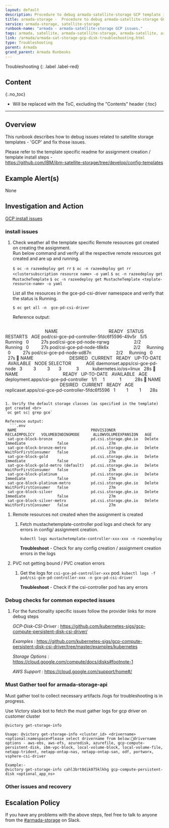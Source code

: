 ```yaml
---
layout: default
description: Procedure to debug armada-satellite-storage GCP template issues.
title: armada-storage -  Procedure to debug armada-satellite-storage GCP template issues.
service: armada-storage, satellite-storage
runbook-name: "armada - armada-satellite-storage GCP issues."
tags: armada, satellite, armada-satellite-storage, armada-satellite, armada-storage, armada-storage-api, satellite-templates, configuration, assignment, subscription
link: /armada/armada-sat-storage-gcp-disk-troubleshooting.html
type: Troubleshooting
parent: Armada
grand_parent: Armada Runbooks
---
```


Troubleshooting
{: .label .label-red}

## Content
{:.no_toc}

* Will be replaced with the ToC, excluding the "Contents" header
{:toc}

---

## Overview

This runbook describes how to debug issues related to satellite storage templates - 'GCP' and fix those issues.

Please refer to the template specific readme for assignment creation / template install steps - <br>
https://github.com/IBM/ibm-satellite-storage/tree/develop/config-templates

## Example Alert(s)

   None

## Investigation and Action

[GCP install issues](https://pages.github.ibm.com/alchemy-conductors/documentation-pages/docs/runbooks/armada/armada-sat-storage-gcp-disk-troubleshooting.html#install-issues) <br>

### install issues

1. Check weather all the template specific Remote resources got created on creating the assignment.<br>
   Run below command and verify all the respective remote resources got created and are up and running.

   `$ oc -n razeedeploy get rr`
   `$ oc -n razeedeploy get rr <clustersubscription resource name> -o yaml`
   `$ oc -n razeedeploy get MustacheTemplate`
   `$ oc -n razeedeploy get MustacheTemplate <teplate-resource-name> -o yaml`

   List all the resources in the gce-pd-csi-driver namespace and verify that the status is Running.

   `$ oc get all -n  gce-pd-csi-driver`


   Reference output:
   ``` 
                               
    NAME                                         READY   STATUS    RESTARTS   AGE
    pod/csi-gce-pd-controller-5fdc6f5596-49v5r   5/5     Running   0          27s
    pod/csi-gce-pd-node-rqrwg                    2/2     Running   0          27s
    pod/csi-gce-pd-node-t8k6x                    2/2     Running   0          27s
    pod/csi-gce-pd-node-xd87n                    2/2     Running   0          27s

    NAME                             DESIRED   CURRENT   READY   UP-TO-DATE   AVAILABLE   NODE SELECTOR            AGE
    daemonset.apps/csi-gce-pd-node   3         3         3       3            3           kubernetes.io/os=linux   28s

    NAME                                    READY   UP-TO-DATE   AVAILABLE   AGE
    deployment.apps/csi-gce-pd-controller   1/1     1            1           28s

    NAME                                               DESIRED   CURRENT   READY   AGE
    replicaset.apps/csi-gce-pd-controller-5fdc6f5596   1         1         1       28s
   ```

1. Verify the default storage classes (as specified in the template) got created <br>
   `oc get sc| grep gce`

   Reference output:
     ```.env
    NAME                                 PROVISIONER             RECLAIMPOLICY   VOLUMEBINDINGMODE      ALLOWVOLUMEEXPANSION   AGE
    sat-gce-block-bronze                 pd.csi.storage.gke.io   Delete          Immediate              false                  27m
    sat-gce-block-bronze-metro           pd.csi.storage.gke.io   Delete          WaitForFirstConsumer   false                  27m
    sat-gce-block-gold                   pd.csi.storage.gke.io   Delete          Immediate              false                  27m
    sat-gce-block-gold-metro (default)   pd.csi.storage.gke.io   Delete          WaitForFirstConsumer   false                  27m
    sat-gce-block-platinum               pd.csi.storage.gke.io   Delete          Immediate              false                  27m
    sat-gce-block-platinum-metro         pd.csi.storage.gke.io   Delete          WaitForFirstConsumer   false                  27m
    sat-gce-block-silver                 pd.csi.storage.gke.io   Delete          Immediate              false                  27m
    sat-gce-block-silver-metro           pd.csi.storage.gke.io   Delete          WaitForFirstConsumer   false                  27m

   ```

1. Remote resources not created when the assignment is created

   1. Fetch mustachetemplate-controller pod logs and check for any errors in config/ assignment creation.

        ```
        kubectl logs mustachetemplate-controller-xxx-xxx -n razeedeploy
        ```

        **Troubleshoot** - Check for any config creation / assignment creation errors in the logs

1. PVC not getting bound / PVC creation errors     
   1. Get the logs for `csi-gce-pd-controller-xxx` pod.
        `kubectl logs -f pod/csi-gce-pd-controller-xxx -n gce-pd-csi-driver`

       **Troubleshoot** - Check if the csi-controller pod has any errors


### Debug checks for common expected issues

1. For the functionality specific issues follow the provider links for more debug steps

    *GCP-Disk-CSI-Driver* : https://github.com/kubernetes-sigs/gcp-compute-persistent-disk-csi-driver/

    *Examples* : https://github.com/kubernetes-sigs/gcp-compute-persistent-disk-csi-driver/tree/master/examples/kubernetes

    *Storage Options* : https://cloud.google.com/compute/docs/disks#footnote-1

    *AWS Support* : https://cloud.google.com/support/home#/



### Must Gather tool for armada-storage-api

Must gather tool to collect necessary artifacts /logs for troubleshooting is in progress.

Use Victory slack bot to fetch the must gather logs for gcp driver on customer cluster
```
@victory get-storage-info

Usage: @victory get-storage-info <cluster_id> <drivername> <optional:namespace>Please select drivername from below:drivername options - aws-ebs, aws-efs, azuredisk, azurefile, gcp-compute-persistent-disk, ibm-vpc-block, local-volume-block, local-volume-file, netapp-trident, netapp-ontap-nas, netapp-ontap-san, odf, portworx, vsphere-csi-driver

Example:-
@victory get-storage-info cahl3brt0dik075klkhg gcp-compute-persistent-disk <optional_app_ns>
```

### Other issues and recovery


## Escalation Policy
If you have any problems with the above steps, feel free to talk to anyone from the [#armada-storage](https://ibm-argonauts.slack.com/archives/C53P14PFE) on Slack.

